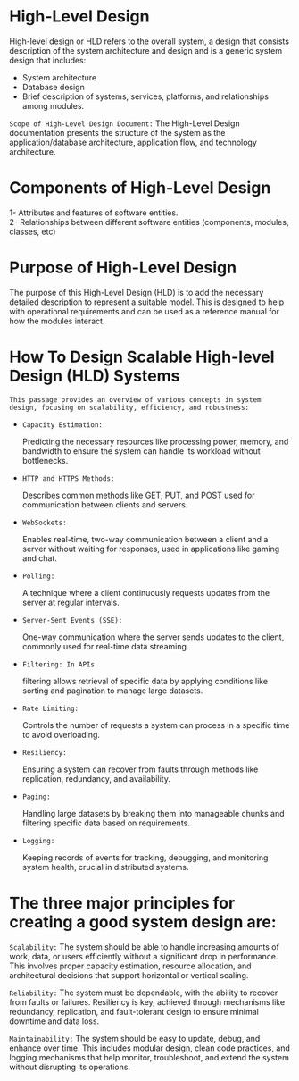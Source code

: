 
# High-Level Design
High-level design or HLD refers to the overall system, a design that consists description of the system architecture and design and is a generic system design that includes:
- System architecture
- Database design
- Brief description of systems, services, platforms, and relationships among modules.

`Scope of High-Level Design Document:` The High-Level Design documentation presents the structure of the system as the application/database architecture, application flow, and technology architecture.

# Components of High-Level Design
1- Attributes and features of software entities.  
2- Relationships between different software entities (components, modules, classes, etc)

# Purpose of High-Level Design
The purpose of this High-Level Design (HLD) is to add the necessary detailed description to represent a suitable model. This is designed to help with operational requirements and can be used as a reference manual for how the modules interact. 

#  How To Design Scalable High-level Design (HLD) Systems
`This passage provides an overview of various concepts in system design, focusing on scalability, efficiency, and robustness:`

- `Capacity Estimation:` 
  
  Predicting the necessary resources like processing power, memory, and bandwidth to ensure the system can handle its workload without bottlenecks.

- `HTTP and HTTPS Methods:`
  
   Describes common methods like GET, PUT, and POST used for communication between clients and servers.

- `WebSockets:` 
 
  Enables real-time, two-way communication between a client and a server without waiting for responses, used in applications like gaming and chat.

- `Polling:`

  A technique where a client continuously requests updates from the server at regular intervals.

- `Server-Sent Events (SSE):`

  One-way communication where the server sends updates to the client, commonly used for real-time data streaming.

- `Filtering: In APIs`
  
   filtering allows retrieval of specific data by applying conditions like sorting and pagination to manage large datasets.

- `Rate Limiting:` 
 
  Controls the number of requests a system can process in a specific time to avoid overloading.

- `Resiliency:`

  Ensuring a system can recover from faults through methods like replication, redundancy, and availability.

- `Paging:` 
   
   Handling large datasets by breaking them into manageable chunks and filtering specific data based on requirements.

- `Logging:` 
  
   Keeping records of events for tracking, debugging, and monitoring system health, crucial in distributed systems.

  
# The three major principles for creating a good system design are:

`Scalability:` The system should be able to handle increasing amounts of work, data, or users efficiently without a significant drop in performance. This involves proper capacity estimation, resource allocation, and architectural decisions that support horizontal or vertical scaling.

`Reliability:` The system must be dependable, with the ability to recover from faults or failures. Resiliency is key, achieved through mechanisms like redundancy, replication, and fault-tolerant design to ensure minimal downtime and data loss.

`Maintainability:` The system should be easy to update, debug, and enhance over time. This includes modular design, clean code practices, and logging mechanisms that help monitor, troubleshoot, and extend the system without disrupting its operations.
